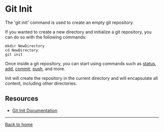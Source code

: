 # Git Init

The 'git init' command is used to create an empty git repository.

If you wanted to create a new directory and initialize a git repository, you can do so with the following commands: 
```
mkdir NewDirectory
cd NewDirectory
git init
```

Once inside a git repository, you can start using commands such as
[status](./Status.md),
[add](./Add.md),
[commit](,/Commit.md),
[push](./Push.md), 
and more. 

Init will create the repository in the current directory and will encapsulate all content, including other directories.

## Resources

- [Git Init Documentation](https://git-scm.com/docs/git-init)

---

[Back to home](../README.md)


